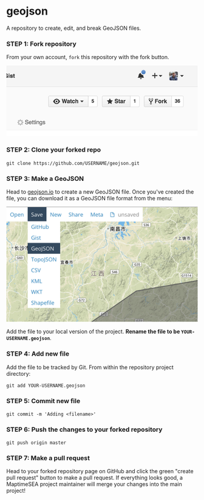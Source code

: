 geojson
=======

A repository to create, edit, and break GeoJSON files.

### STEP 1: Fork repository

From your own account, `fork` this repository with the fork button.

![fork](images/fork.png)

### STEP 2: Clone your forked repo

```
git clone https://github.com/USERNAME/geojson.git
```

### STEP 3: Make a GeoJSON

Head to [geojson.io](https://geojson.io) to create a new GeoJSON file. Once you've created the file, you can download it as a GeoJSON file format from the menu:

![geojsonio](images/geojsonio.png)

Add the file to your local version of the project. **Rename the file to be `YOUR-USERNAME.geojson`**.

### STEP 4: Add new file

Add the file to be tracked by Git. From within the repository project directory:

```
git add YOUR-USERNAME.geojson
```

### STEP 5: Commit new file

```
git commit -m 'Adding <filename>'
```

### STEP 6: Push the changes to your forked repository

```
git push origin master
```

### STEP 7: Make a pull request

Head to your forked repository page on GitHub and click the green "create pull request" button to make a pull request. If everything looks good, a MaptimeSEA project maintainer will merge your changes into the main project!
